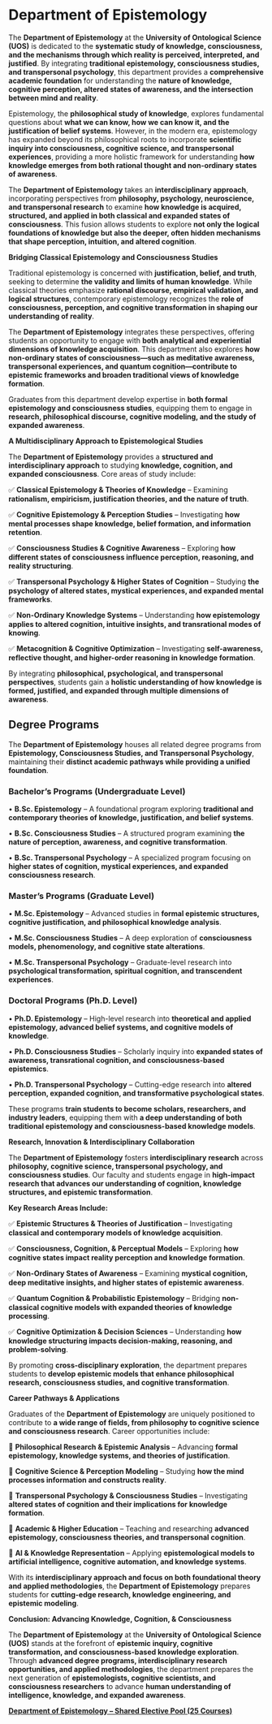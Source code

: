 # Department of Epistemology

The **Department of Epistemology** at the **University of Ontological Science (UOS)** is dedicated to the **systematic study of knowledge, consciousness, and the mechanisms through which reality is perceived, interpreted, and justified**. By integrating **traditional epistemology, consciousness studies, and transpersonal psychology**, this department provides a **comprehensive academic foundation** for understanding the **nature of knowledge, cognitive perception, altered states of awareness, and the intersection between mind and reality**.

Epistemology, the **philosophical study of knowledge**, explores fundamental questions about **what we can know, how we can know it, and the justification of belief systems**. However, in the modern era, epistemology has expanded beyond its philosophical roots to incorporate **scientific inquiry into consciousness, cognitive science, and transpersonal experiences**, providing a more holistic framework for understanding **how knowledge emerges from both rational thought and non-ordinary states of awareness**.

The **Department of Epistemology** takes an **interdisciplinary approach**, incorporating perspectives from **philosophy, psychology, neuroscience, and transpersonal research** to examine **how knowledge is acquired, structured, and applied in both classical and expanded states of consciousness**. This fusion allows students to explore **not only the logical foundations of knowledge but also the deeper, often hidden mechanisms that shape perception, intuition, and altered cognition**.

**Bridging Classical Epistemology and Consciousness Studies**

Traditional epistemology is concerned with **justification, belief, and truth**, seeking to determine **the validity and limits of human knowledge**. While classical theories emphasize **rational discourse, empirical validation, and logical structures**, contemporary epistemology recognizes the **role of consciousness, perception, and cognitive transformation in shaping our understanding of reality**.

The **Department of Epistemology** integrates these perspectives, offering students an opportunity to engage with **both analytical and experiential dimensions of knowledge acquisition**. This department also explores **how non-ordinary states of consciousness—such as meditative awareness, transpersonal experiences, and quantum cognition—contribute to epistemic frameworks and broaden traditional views of knowledge formation**.

Graduates from this department develop expertise in **both formal epistemology and consciousness studies**, equipping them to engage in **research, philosophical discourse, cognitive modeling, and the study of expanded awareness**.

**A Multidisciplinary Approach to Epistemological Studies**

The **Department of Epistemology** provides a **structured and interdisciplinary approach** to studying **knowledge, cognition, and expanded consciousness**. Core areas of study include:

✅ **Classical Epistemology & Theories of Knowledge** – Examining **rationalism, empiricism, justification theories, and the nature of truth**.

✅ **Cognitive Epistemology & Perception Studies** – Investigating **how mental processes shape knowledge, belief formation, and information retention**.

✅ **Consciousness Studies & Cognitive Awareness** – Exploring **how different states of consciousness influence perception, reasoning, and reality structuring**.

✅ **Transpersonal Psychology & Higher States of Cognition** – Studying **the psychology of altered states, mystical experiences, and expanded mental frameworks**.

✅ **Non-Ordinary Knowledge Systems** – Understanding **how epistemology applies to altered cognition, intuitive insights, and transrational modes of knowing**.

✅ **Metacognition & Cognitive Optimization** – Investigating **self-awareness, reflective thought, and higher-order reasoning in knowledge formation**.

By integrating **philosophical, psychological, and transpersonal perspectives**, students gain a **holistic understanding of how knowledge is formed, justified, and expanded through multiple dimensions of awareness**.

## **Degree Programs**

The **Department of Epistemology** houses all related degree programs from **Epistemology, Consciousness Studies, and Transpersonal Psychology**, maintaining their **distinct academic pathways while providing a unified foundation**.

### **Bachelor’s Programs (Undergraduate Level)**

•	**B.Sc. Epistemology** – A foundational program exploring **traditional and contemporary theories of knowledge, justification, and belief systems**.

•	**B.Sc. Consciousness Studies** – A structured program examining **the nature of perception, awareness, and cognitive transformation**.

•	**B.Sc. Transpersonal Psychology** – A specialized program focusing on **higher states of cognition, mystical experiences, and expanded consciousness research**.

### **Master’s Programs (Graduate Level)**

•	**M.Sc. Epistemology** – Advanced studies in **formal epistemic structures, cognitive justification, and philosophical knowledge analysis**.

•	**M.Sc. Consciousness Studies** – A deep exploration of **consciousness models, phenomenology, and cognitive state alterations**.

•	**M.Sc. Transpersonal Psychology** – Graduate-level research into **psychological transformation, spiritual cognition, and transcendent experiences**.

### **Doctoral Programs (Ph.D. Level)**

•	**Ph.D. Epistemology** – High-level research into **theoretical and applied epistemology, advanced belief systems, and cognitive models of knowledge**.

•	**Ph.D. Consciousness Studies** – Scholarly inquiry into **expanded states of awareness, transrational cognition, and consciousness-based epistemics**.

•	**Ph.D. Transpersonal Psychology** – Cutting-edge research into **altered perception, expanded cognition, and transformative psychological states**.

These programs **train students to become scholars, researchers, and industry leaders**, equipping them with **a deep understanding of both traditional epistemology and consciousness-based knowledge models**.

**Research, Innovation & Interdisciplinary Collaboration**

The **Department of Epistemology** fosters **interdisciplinary research** across **philosophy, cognitive science, transpersonal psychology, and consciousness studies**. Our faculty and students engage in **high-impact research that advances our understanding of cognition, knowledge structures, and epistemic transformation**.

**Key Research Areas Include:**

✅ **Epistemic Structures & Theories of Justification** – Investigating **classical and contemporary models of knowledge acquisition**.

✅ **Consciousness, Cognition, & Perceptual Models** – Exploring **how cognitive states impact reality perception and knowledge formation**.

✅ **Non-Ordinary States of Awareness** – Examining **mystical cognition, deep meditative insights, and higher states of epistemic awareness**.

✅ **Quantum Cognition & Probabilistic Epistemology** – Bridging **non-classical cognitive models with expanded theories of knowledge processing**.

✅ **Cognitive Optimization & Decision Sciences** – Understanding **how knowledge structuring impacts decision-making, reasoning, and problem-solving**.

By promoting **cross-disciplinary exploration**, the department prepares students to **develop epistemic models that enhance philosophical research, consciousness studies, and cognitive transformation**.

**Career Pathways & Applications**

Graduates of the **Department of Epistemology** are uniquely positioned to contribute to **a wide range of fields, from philosophy to cognitive science and consciousness research**. Career opportunities include:

🔹 **Philosophical Research & Epistemic Analysis** – Advancing **formal epistemology, knowledge systems, and theories of justification**.

🔹 **Cognitive Science & Perception Modeling** – Studying **how the mind processes information and constructs reality**.

🔹 **Transpersonal Psychology & Consciousness Studies** – Investigating **altered states of cognition and their implications for knowledge formation**.

🔹 **Academic & Higher Education** – Teaching and researching **advanced epistemology, consciousness theories, and transpersonal cognition**.

🔹 **AI & Knowledge Representation** – Applying **epistemological models to artificial intelligence, cognitive automation, and knowledge systems**.

With its **interdisciplinary approach and focus on both foundational theory and applied methodologies**, the **Department of Epistemology** prepares students for **cutting-edge research, knowledge engineering, and epistemic modeling**.

**Conclusion: Advancing Knowledge, Cognition, & Consciousness**

The **Department of Epistemology** at the **University of Ontological Science (UOS)** stands at the forefront of **epistemic inquiry, cognitive transformation, and consciousness-based knowledge exploration**. Through **advanced degree programs, interdisciplinary research opportunities, and applied methodologies**, the department prepares the next generation of **epistemologists, cognitive scientists, and consciousness researchers** to advance **human understanding of intelligence, knowledge, and expanded awareness**.

[**Department of Epistemology – Shared Elective Pool (25 Courses)**](Department%20of%20Epistemology%201912c2ffeee28035b38cf11279df876f/Department%20of%20Epistemology%20%E2%80%93%20Shared%20Elective%20Pool%20%201942c2ffeee280539ea5fdc3899e94e2.md)